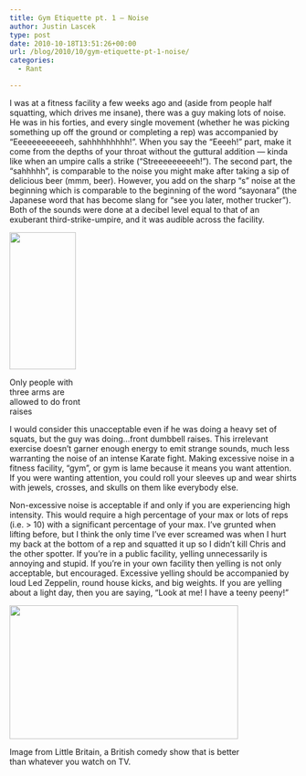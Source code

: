 ```yaml
---
title: Gym Etiquette pt. 1 – Noise
author: Justin Lascek
type: post
date: 2010-10-18T13:51:26+00:00
url: /blog/2010/10/gym-etiquette-pt-1-noise/
categories:
  - Rant

---
```

I was at a fitness facility a few weeks ago and (aside from people half squatting, which drives me insane), there was a guy making lots of noise. He was in his forties, and every single movement (whether he was picking something up off the ground or completing a rep) was accompanied by &#8220;Eeeeeeeeeeeeh, sahhhhhhhhh!&#8221;. When you say the &#8220;Eeeeh!&#8221; part, make it come from the depths of your throat without the guttural addition &#8212; kinda like when an umpire calls a strike (&#8220;Streeeeeeeeeh!&#8221;). The second part, the &#8220;sahhhhh&#8221;, is comparable to the noise you might make after taking a sip of delicious beer (mmm, beer). However, you add on the sharp &#8220;s&#8221; noise at the beginning which is comparable to the beginning of the word &#8220;sayonara&#8221; (the Japanese word that has become slang for &#8220;see you later, mother trucker&#8221;). Both of the sounds were done at a decibel level equal to that of an exuberant third-strike-umpire, and it was audible across the facility.
  

  


<div id="attachment_3005" style="width: 126px" class="wp-caption alignleft">
  <a href="/2010/10/frontraise.jpg"><img aria-describedby="caption-attachment-3005" data-attachment-id="3005" data-permalink="/blog/2010/10/gym-etiquette-pt-1-noise/frontraise/" data-orig-file="/2010/10/frontraise.jpg" data-orig-size="292,605" data-comments-opened="1" data-image-meta="{&quot;aperture&quot;:&quot;0&quot;,&quot;credit&quot;:&quot;&quot;,&quot;camera&quot;:&quot;&quot;,&quot;caption&quot;:&quot;&quot;,&quot;created_timestamp&quot;:&quot;0&quot;,&quot;copyright&quot;:&quot;&quot;,&quot;focal_length&quot;:&quot;0&quot;,&quot;iso&quot;:&quot;0&quot;,&quot;shutter_speed&quot;:&quot;0&quot;,&quot;title&quot;:&quot;&quot;}" data-image-title="frontraise" data-image-description="" data-medium-file="/2010/10/frontraise-193x400.jpg" data-large-file="/2010/10/frontraise.jpg" class="size-medium wp-image-3005 " title="frontraise" src="/2010/10/frontraise-193x400.jpg" alt="" width="116" height="240" srcset="/2010/10/frontraise-193x400.jpg 193w, /2010/10/frontraise.jpg 292w" sizes="(max-width: 116px) 100vw, 116px" /></a>
  
  <p id="caption-attachment-3005" class="wp-caption-text">
    Only people with three arms are allowed to do front raises
  </p>
</div>


  
I would consider this unacceptable even if he was doing a heavy set of squats, but the guy was doing&#8230;front dumbbell raises. This irrelevant exercise doesn&#8217;t garner enough energy to emit strange sounds, much less warranting the noise of an intense Karate fight. Making excessive noise in a fitness facility, &#8220;gym&#8221;, or gym is lame because it means you want attention. If you were wanting attention, you could roll your sleeves up and wear shirts with jewels, crosses, and skulls on them like everybody else.

Non-excessive noise is acceptable if and only if you are experiencing high intensity. This would require a high percentage of your max or lots of reps (i.e. > 10) with a significant percentage of your max. I&#8217;ve grunted when lifting before, but I think the only time I&#8217;ve ever screamed was when I hurt my back at the bottom of a rep and squatted it up so I didn&#8217;t kill Chris and the other spotter. If you&#8217;re in a public facility, yelling unnecessarily is annoying and stupid. If you&#8217;re in your own facility then yelling is not only acceptable, but encouraged. Excessive yelling should be accompanied by loud Led Zeppelin, round house kicks, and big weights. If you are yelling about a light day, then you are saying, &#8220;Look at me! I have a teeny peeny!&#8221;
  

  


<div id="attachment_3006" style="width: 410px" class="wp-caption aligncenter">
  <a href="/2010/10/littlebritain-locker.jpg"><img aria-describedby="caption-attachment-3006" data-attachment-id="3006" data-permalink="/blog/2010/10/gym-etiquette-pt-1-noise/littlebritain-locker/" data-orig-file="/2010/10/littlebritain-locker.jpg" data-orig-size="682,400" data-comments-opened="1" data-image-meta="{&quot;aperture&quot;:&quot;0&quot;,&quot;credit&quot;:&quot;&quot;,&quot;camera&quot;:&quot;&quot;,&quot;caption&quot;:&quot;&quot;,&quot;created_timestamp&quot;:&quot;0&quot;,&quot;copyright&quot;:&quot;&quot;,&quot;focal_length&quot;:&quot;0&quot;,&quot;iso&quot;:&quot;0&quot;,&quot;shutter_speed&quot;:&quot;0&quot;,&quot;title&quot;:&quot;&quot;}" data-image-title="littlebritain-locker" data-image-description="" data-medium-file="/2010/10/littlebritain-locker-400x234.jpg" data-large-file="/2010/10/littlebritain-locker.jpg" class="size-medium wp-image-3006 " title="littlebritain-locker" src="/2010/10/littlebritain-locker-400x234.jpg" alt="" width="400" height="234" srcset="/2010/10/littlebritain-locker-400x234.jpg 400w, /2010/10/littlebritain-locker.jpg 682w" sizes="(max-width: 400px) 100vw, 400px" /></a>
  
  <p id="caption-attachment-3006" class="wp-caption-text">
    Image from Little Britain, a British comedy show that is better than whatever you watch on TV.
  </p>
</div>
